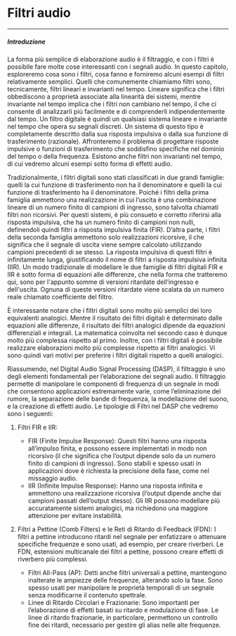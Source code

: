 Filtri audio
====

---

##### Introduzione

La forma più semplice di elaborazione audio è il filtraggio, e con i filtri è possibile fare molte cose interessanti con i segnali audio. In questo capitolo, esploreremo cosa sono i filtri, cosa fanno e forniremo alcuni esempi di filtri relativamente semplici. Quelli che comunemente chiamiamo filtri sono, tecnicamente, filtri lineari e invarianti nel tempo. Lineare significa che i filtri obbediscono a proprietà associate alla linearità dei sistemi, mentre invariante nel tempo implica che i filtri non cambiano nel tempo, il che ci consente di analizzarli più facilmente e di comprenderli indipendentemente dal tempo. Un filtro digitale è quindi un qualsiasi sistema lineare e invariante nel tempo che opera su segnali discreti. Un sistema di questo tipo è completamente descritto dalla sua risposta impulsiva o dalla sua funzione di trasferimento (razionale). Affronteremo il problema di progettare risposte impulsive o funzioni di trasferimento che soddisfino specifiche nel dominio del tempo o della frequenza. Esistono anche filtri non invarianti nel tempo, di cui vedremo alcuni esempi sotto forma di effetti audio.

Tradizionalmente, i filtri digitali sono stati classificati in due grandi famiglie: quelli la cui funzione di trasferimento non ha il denominatore e quelli la cui funzione di trasferimento ha il denominatore. Poiché i filtri della prima famiglia ammettono una realizzazione in cui l’uscita è una combinazione lineare di un numero finito di campioni di ingresso, sono talvolta chiamati filtri non ricorsivi. Per questi sistemi, è più consueto e corretto riferirsi alla risposta impulsiva, che ha un numero finito di campioni non nulli, definendoli quindi filtri a risposta impulsiva finita (FIR). D’altra parte, i filtri della seconda famiglia ammettono solo realizzazioni ricorsive, il che significa che il segnale di uscita viene sempre calcolato utilizzando campioni precedenti di se stesso. La risposta impulsiva di questi filtri è infinitamente lunga, giustificando il nome di filtri a risposta impulsiva infinita (IIR). Un modo tradizionale di modellare le due famiglie di filtri digitali FIR e IIR è sotto forma di equazioni alle differenze, che nella forma che tratteremo qui, sono per l'appunto somme di versioni ritardate dell’ingresso e dell'uscita. Ognuna di queste versioni ritardate viene scalata da un numero reale chiamato coefficiente del filtro. 

È interessante notare che i filtri digitali sono molto più semplici dei loro equivalenti analogici. Mentre il risultato dei filtri digitali è determinato dalle equazioni alle differenze, il risultato dei filtri analogici dipende da equazioni differenziali e integrali. La matematica coinvolta nel secondo caso è dunque molto più complessa rispetto al primo. Inoltre, con i filtri digitali è possibile realizzare elaborazioni molto più complesse rispetto ai filtri analogici. Vi sono quindi vari motivi per preferire i filtri digitali rispetto a quelli analogici.

Riassumendo, nel Digital Audio Signal Processing (DASP), il filtraggio è uno degli elementi fondamentali per l’elaborazione dei segnali audio. Il filtraggio permette di manipolare le componenti di frequenza di un segnale in modi che consentono applicazioni estremamente varie, come l’eliminazione del rumore, la separazione delle bande di frequenza, la modellazione del suono, e la creazione di effetti audio. Le tipologie di Filtri nel DASP che vedremo sono i seguenti:

1.	Filtri FIR e IIR:
	- FIR (Finite Impulse Response): Questi filtri hanno una risposta all’impulso finita, e possono essere implementati in modo non ricorsivo (il che significa che l’output dipende solo da un numero finito di campioni di ingresso). Sono stabili e spesso usati in applicazioni dove è richiesta la precisione della fase, come nel missaggio audio.
	- IIR (Infinite Impulse Response): Hanno una risposta infinita e ammettono una realizzazione ricorsiva (l’output dipende anche dai campioni passati dell’output stesso). Gli IIR possono modellare più accuratamente sistemi analogici, ma richiedono una maggiore attenzione per evitare instabilità.

2. Filtri a Pettine (Comb Filters) e le Reti di Ritardo di Feedback (FDN): I filtri a pettine introducono ritardi nel segnale per enfatizzare o attenuare specifiche frequenze e sono usati, ad esempio, per creare riverberi. Le FDN, estensioni multicanale dei filtri a pettine, possono creare effetti di riverbero più complessi.
	- Filtri All-Pass (AP): Detti anche filtri universali a pettine, mantengono inalterate le ampiezze delle frequenze, alterando solo la fase. Sono spesso usati per manipolare le proprietà temporali di un segnale senza modificarne il contenuto spettrale.
	- Linee di Ritardo Circolari e Frazionarie: Sono importanti per l’elaborazione di effetti basati su ritardo e modulazione di fase. Le linee di ritardo frazionarie, in particolare, permettono un controllo fine dei ritardi, necessario per gestire gli alias nelle alte frequenze.

